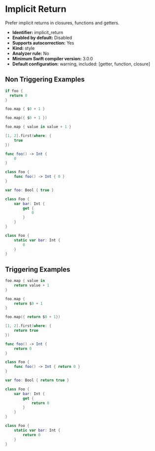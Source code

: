 # Implicit Return

Prefer implicit returns in closures, functions and getters.

* **Identifier:** implicit_return
* **Enabled by default:** Disabled
* **Supports autocorrection:** Yes
* **Kind:** style
* **Analyzer rule:** No
* **Minimum Swift compiler version:** 3.0.0
* **Default configuration:** warning, included: [getter, function, closure]

## Non Triggering Examples

```swift
if foo {
  return 0
}
```

```swift
foo.map { $0 + 1 }
```

```swift
foo.map({ $0 + 1 })
```

```swift
foo.map { value in value + 1 }
```

```swift
[1, 2].first(where: {
    true
})
```

```swift
func foo() -> Int {
    0
}
```

```swift
class Foo {
    func foo() -> Int { 0 }
}
```

```swift
var foo: Bool { true }
```

```swift
class Foo {
    var bar: Int {
        get {
            0
        }
    }
}
```

```swift
class Foo {
    static var bar: Int {
        0
    }
}
```

## Triggering Examples

```swift
foo.map { value in
    return value + 1
}
```

```swift
foo.map {
    return $0 + 1
}
```

```swift
foo.map({ return $0 + 1})
```

```swift
[1, 2].first(where: {
    return true
})
```

```swift
func foo() -> Int {
    return 0
}
```

```swift
class Foo {
    func foo() -> Int { return 0 }
}
```

```swift
var foo: Bool { return true }
```

```swift
class Foo {
    var bar: Int {
        get {
            return 0
        }
    }
}
```

```swift
class Foo {
    static var bar: Int {
        return 0
    }
}
```